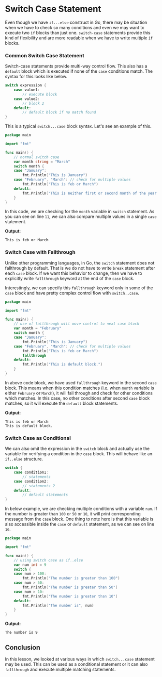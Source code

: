# Switch Case Statement

Even though we have `if...else` construct in Go, there may be situation when we have to check so many conditions and even we may want to execute two `if` blocks than just one. `switch-case` statements provide this kind of flexibility and are more readable when we have to write multiple `if` blocks.

### Common Switch Case Statement

Switch-case statements provide multi-way control flow. This also has a `default` block which is executed if none of the `case` conditions match. The syntax for this looks like below.

```go
switch expression {
    case value1:
        // execute block
    case value2:
        // block 2
    default:
        // default block if no match found
}
```

This is a typical `switch...case` block syntax. Let's see an example of this.

```go
package main

import "fmt"

func main() {
	// normal switch case
	var month string = "March"
	switch month {
	case "January":
		fmt.Println("This is January")
	case "February", "March": // check for multiple values
		fmt.Println("This is feb or March")
	default:
		fmt.Println("This is neither first or second month of the year.")
	}
}
```

In this code, we are checking for the `month` variable in `switch` statement. As you can see on line `11`, we can also compare multiple values in a single `case` statement.

**Output:**
```output{ lineNos=false }
This is feb or March
```

### Switch Case with Fallthrough

Unlike other programming languages, in Go, the `switch` statement does not fallthrough by default. That is we do not have to write `break` statement after each `case` block. If we want this behavior to change, then we have to explicitly write `fallthrough` keyword at the end of the `case` block.

Interestingly, we can specify this `fallthrough` keyword only in some of the `case` block and have pretty complex control flow with `switch..case`.

```go
package main

import "fmt"

func main() {
	// use of fallthrough will move control to next case block
	var month = "February"
	switch month {
	case "January":
		fmt.Println("This is January")
	case "February", "March": // check for multiple values
		fmt.Println("This is feb or March")
		fallthrough
	default:
		fmt.Println("This is default block.")
	}
}
```

In above code block, we have used `fallthrough` keyword in the second `case` block. This means when this condition matches (i.e. when `month` variable is either `February` or `March`), it will fall through and check for other conditions which matches. In this case, no other conditions after second `case` block matches, so it will execute the `default` block statements.

**Output:**
```output{ lineNos=false }
This is feb or March
This is default block.
```

### Switch Case as Conditional

We can also omit the expression in the `switch` block and actually use the variable for verifying a condition in the `case` block. This will behave like an `if..else` structure.

```go
switch {
    case condition1:
        // statements
    case condition2:
        // statements 2
    default:
        // default statements
}
```

In below example, we are checking multiple conditions with a variable `num`. If the number is greater than `100` or `50` or `10`, it will print corresponding message from the `case` block. One thing to note here is that this variable is also accessible inside the `case` or `default` statement, as we can see on line `16`.

```go
package main

import "fmt"

func main() {
	// using switch case as if..else
	var num int = 9
	switch {
	case num > 100:
		fmt.Println("The number is greater than 100")
	case num > 50:
		fmt.Println("The number is greater than 50")
	case num > 10:
		fmt.Println("The number is greater than 10")
	default:
		fmt.Println("The number is", num)
	}
}
```

**Output:**
```output{ lineNos=false }
The number is 9
```

## Conclusion

In this lesson, we looked at various ways in which `switch...case` statement may be used. This can be used as a conditional statement or it can also `fallthrough` and execute multiple matching statements.